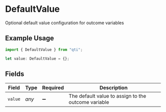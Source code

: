 # DefaultValue

Optional default value configuration for outcome variables

## Example Usage

```typescript
import { DefaultValue } from "qti";

let value: DefaultValue = {};
```

## Fields

| Field                                               | Type                                                | Required                                            | Description                                         |
| --------------------------------------------------- | --------------------------------------------------- | --------------------------------------------------- | --------------------------------------------------- |
| `value`                                             | *any*                                               | :heavy_minus_sign:                                  | The default value to assign to the outcome variable |